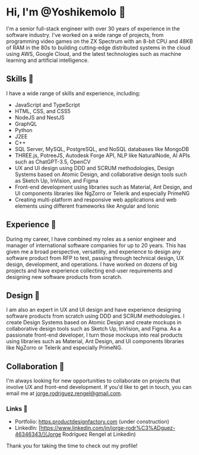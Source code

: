 # Hi, I'm @Yoshikemolo 👋

I'm a senior full-stack engineer with over 30 years of experience in the software industry. I've worked on a wide range of projects, from programming video games on the ZX Spectrum with an 8-bit CPU and 48KB of RAM in the 80s to building cutting-edge distributed systems in the cloud using AWS, Google Cloud, and the latest technologies such as machine learning and artificial intelligence.

## Skills 🌱
I have a wide range of skills and experience, including:

- JavaScript and TypeScript
- HTML, CSS, and CSS5
- NodeJS and NestJS
- GraphQL
- Python
- J2EE
- C++
- SQL Server, MySQL, PostgreSQL, and NoSQL databases like MongoDB
- THREE.js, PotreeJS, Autodesk Forge API, NLP like NaturalNode, AI APIs such as ChatGPT-3.5, OpenCV
- UX and UI design using DDD and SCRUM methodologies, Design Systems based on Atomic Design, and collaborative design tools such as Sketch Up, InVision, and Figma
- Front-end development using libraries such as Material, Ant Design, and UI components libraries like NgZorro or Telerik and especially PrimeNG
- Creating multi-platform and responsive web applications and web elements using different frameworks like Angular and Ionic

## Experience 🚀
During my career, I have combined my roles as a senior engineer and manager of international software companies for up to 20 years. This has given me a broad perspective, versatility, and experience to design any software product from RFP to test, passing through technical design, UX design, development, and operations. I have worked on dozens of big projects and have experience collecting end-user requirements and designing new software products from scratch.

## Design 🎨
I am also an expert in UX and UI design and have experience designing software products from scratch using DDD and SCRUM methodologies. I create Design Systems based on Atomic Design and create mockups in collaborative design tools such as Sketch Up, InVision, and Figma. As a passionate front-end developer, I turn those mockups into real products using libraries such as Material, Ant Design, and UI components libraries like NgZorro or Telerik and especially PrimeNG.

## Collaboration 👀
I'm always looking for new opportunities to collaborate on projects that involve UX and front-end development. If you'd like to get in touch, you can email me at jorge.rodriguez.rengel@gmail.com.

### Links 🔗
- Portfolio: [https.productdesignfactory.com](https.productdesignfactory.com) (under construction)
- LinkedIn: [https://www.linkedin.com/in/jorge-rodr%C3%ADguez-46346343/](Jorge Rodríguez Rengel at Linkedin)

Thank you for taking the time to check out my profile!
